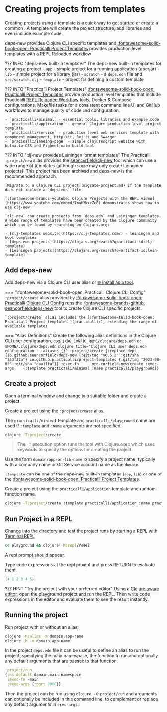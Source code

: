 # Creating projects from templates

Creating projects using a template is a quick way to get started or create a common .  A template will create the project structure, add libraries and even include example code.

deps-new provides Clojure CLI specific templates and [:fontawesome-solid-book-open: Practicalli Project Templates]() provides production level templates with a REPL Reloaded workflow

??? INFO "deps-new built-in templates"
    The deps-new built-in templates for creating a project
    - `app` - simple project for a running application (uberjar)
    - `lib` - simple project for a library (jar)
    - `scratch` - a `deps.edn` file and `src/scratch.clj`
    - `template` - project for defining a custom template

??? INFO "Practicalli Project Templates"
    [:fontawesome-solid-book-open: Practicalli Project Templates](practicalli/) provide production level templates that include Practicalli [REPL Reloaded Workflow](/clojure/clojure-cli/repl-reloaded/) tools, Docker & Compose configurations, Makefile tasks for a consistent command line UI and GitHub workflows to manage quality of code and configuration.

    - `practicalli/minimal` - essential tools, libraries and example code
    - `practicalli/application` - general Clojure production level project template 
    - `practicalli/service` - production level web services template with component management, Http-kit, Reitit and Swagger
    - `pracicalli/landing-page` - simple clojurescript website with bulma.io CSS and Figheel-main build tool. 


??? INFO "clj-new provides Leiningen format templates"
    The Practicalli `:project/new` alias provides the [seancorfield/clj-new](https://github.com/seancorfield/clj-new) tool which can use a wide range of templates (although some may only create Leinginen projects).  This project has been archived and deps-new is the recommended approach.

    [Migrate to a Clojure CLI project](migrate-project.md) if the template does not include a `deps.edn` file

    [:fontawesome-brands-youtube: Clojure Projects with the REPL video](https://www.youtube.com/embed/7muHVkxzZcE) demonstrates shows how to use clj-new

    `clj-new` can create projects from `deps.edn` and Leiningen templates. A wide range of templates have been created by the Clojure community which can be found by searching on Clojars.org:

    - [clj-templates website](https://clj-templates.com/) - leiningen and boot templates
    - [deps.edn projects](https://clojars.org/search?q=artifact-id:clj-template)
    - [Leiningen projects](https://clojars.org/search?q=artifact-id:lein-template)


## Add deps-new

Add deps-new via a Clojure CLI user alias or [:globe_with_meridians: install as a tool](https://github.com/seancorfield/deps-new/blob/develop/src/org/corfield/new.clj).

=== ":fontawesome-solid-book-open: Practicalli Clojure CLI Config"
    `:project/create` alias provided by [:fontawesome-solid-book-open: Practicalli Clojure CLI Config](/clojure/clojure-cli/practicalli-config/) runs the [:fontawesome-brands-github: seancorfield/deps-new](https://github.com/seancorfield/deps-new) tool to create Clojure CLI specific projects. 

    `:project/create` alias includes the [:fontawesome-solid-book-open: Practicall Project templates ](practicalli/), extending the range of available templates

=== "Alias Definitions"
    Create the following alias definitions in the Clojure CLI user configuration, e.g. `$XDG_CONFIG_HOME/clojure/deps.edn` or `$HOME/.clojure/deps.edn`
    ```clojure title="Clojure CLI user deps.edn configuration - :aliases {}"
    :project/create
    {:replace-deps {io.github.seancorfield/deps-new
                    {:git/tag "v0.5.2" :git/sha "253f32a"}
                    io.github.practicalli/project-templates
                    {:git/tag "2023-08-02" :git/sha "eaa11fa"}}
     :exec-fn      org.corfield.new/create
     :exec-args    {:template practicalli/minimal
                    :name practicalli/playground}}
    ```


## Create a project

Open a terminal window and change to a suitable folder and create a project.  

Create a project using the `:project/create` alias.

The `practicalli/minimal` template and `practicalli/playground` name are used if `:template` and `:name` arguments are not specified.

```bash
clojure -T:project/create
```

> The `-T` execution option runs the tool with Clojure.exec which uses keywords to specify the options for creating the project.


Use the form `domain/app-or-lib-name` to specify a project name, typically with a company name or Git Service account name as the `domain`.

`:template` can be one of the deps-new built-in templates (`app`, `lib`) or one of the [:fontawesome-solid-book-open: Practicalli Project Templates](practicalli/).

Create a project using the `practicalli/application` template and random-function name. 

```bash
clojure -T:project/create :template practicalli/application :name practicalli/random-function
```




## Run Project in a REPL

Change into the directory and test the project runs by starting a REPL with [Terminal REPL](/clojure/clojure-cli/repl/)

```bash
cd playground && clojure -M:repl/rebel
```

A repl prompt should appear.

<!-- ![Clojure REPL rebel readline](/images/clojure-repl-rebel-readline.png) -->

Type code expressions at the repl prompt and press RETURN to evaluate them.

```clojure
(+ 1 2 3 4 5)
```

??? HINT "Try the project with your preferred editor"
    Using a [Clojure aware editor](/clojure/clojure-editors/editor-user-guides/), open the playground project and run the REPL.  Then write code expressions in the editor and evaluate them to see the result instantly.

## Running the project

Run project with or without an alias:

```bash
clojure -M:alias -m domain.app-name
clojure -M -m domain.app-name
```

In the project `deps.edn` file it can be useful to define an alias to run the project, specifying the main namespace, the function to run and optionally any default arguments that are passed to that function.

```clojure
:project/run
{:ns-default domain.main-namespace
 :exec-fn -main
 :exec-args {:port 8888}}
```

Then the project can be run using `clojure -X:project/run` and arguments can optionally be included in this command line, to complement or replace any default arguments in `exec-args`.
